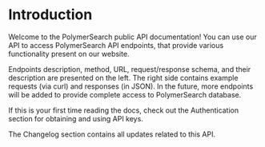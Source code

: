 # Introduction

Welcome to the PolymerSearch public API documentation! You can use our API to access PolymerSearch API endpoints, that provide various functionality present on our website.

Endpoints description, method, URL, request/response schema, and their description are presented on the left. The right side contains example requests (via curl) and responses (in JSON). In the future, more endpoints will be added to provide complete access to PolymerSearch database.

If this is your first time reading the docs, check out the Authentication section for obtaining and using API keys.

The Changelog section contains all updates related to this API.
